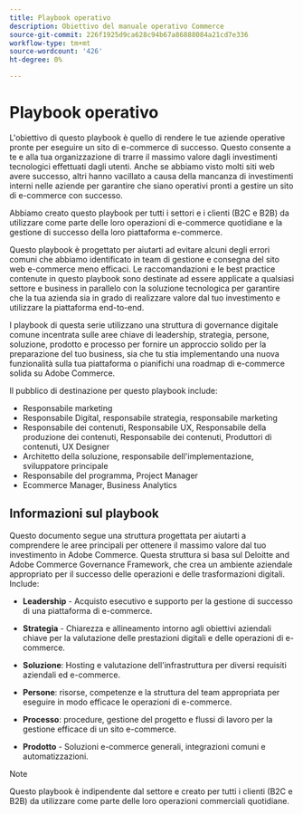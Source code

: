 ```yaml
---
title: Playbook operativo
description: Obiettivo del manuale operativo Commerce
source-git-commit: 226f1925d9ca628c94b67a86888084a21cd7e336
workflow-type: tm+mt
source-wordcount: '426'
ht-degree: 0%

---
```



# Playbook operativo

L&#39;obiettivo di questo playbook è quello di rendere le tue aziende operative pronte per eseguire un sito di e-commerce di successo. Questo consente a te e alla tua organizzazione di trarre il massimo valore dagli investimenti tecnologici effettuati dagli utenti. Anche se abbiamo visto molti siti web avere successo, altri hanno vacillato a causa della mancanza di investimenti interni nelle aziende per garantire che siano operativi pronti a gestire un sito di e-commerce con successo.

Abbiamo creato questo playbook per tutti i settori e i clienti (B2C e B2B) da utilizzare come parte delle loro operazioni di e-commerce quotidiane e la gestione di successo della loro piattaforma e-commerce.

Questo playbook è progettato per aiutarti ad evitare alcuni degli errori comuni che abbiamo identificato in team di gestione e consegna del sito web e-commerce meno efficaci. Le raccomandazioni e le best practice contenute in questo playbook sono destinate ad essere applicate a qualsiasi settore e business in parallelo con la soluzione tecnologica per garantire che la tua azienda sia in grado di realizzare valore dal tuo investimento e utilizzare la piattaforma end-to-end.

I playbook di questa serie utilizzano una struttura di governance digitale comune incentrata sulle aree chiave di leadership, strategia, persone, soluzione, prodotto e processo per fornire un approccio solido per la preparazione del tuo business, sia che tu stia implementando una nuova funzionalità sulla tua piattaforma o pianifichi una roadmap di e-commerce solida su Adobe Commerce.

Il pubblico di destinazione per questo playbook include:

- Responsabile marketing
- Responsabile Digital, responsabile strategia, responsabile marketing
- Responsabile dei contenuti, Responsabile UX, Responsabile della produzione dei contenuti, Responsabile dei contenuti, Produttori di contenuti, UX Designer
- Architetto della soluzione, responsabile dell&#39;implementazione, sviluppatore principale
- Responsabile del programma, Project Manager
- Ecommerce Manager, Business Analytics

## Informazioni sul playbook

Questo documento segue una struttura progettata per aiutarti a comprendere le aree principali per ottenere il massimo valore dal tuo investimento in Adobe Commerce. Questa struttura si basa sul Deloitte and Adobe Commerce Governance Framework, che crea un ambiente aziendale appropriato per il successo delle operazioni e delle trasformazioni digitali. Include:

- **Leadership** - Acquisto esecutivo e supporto per la gestione di successo di una piattaforma di e-commerce.

- **Strategia** - Chiarezza e allineamento intorno agli obiettivi aziendali chiave per la valutazione delle prestazioni digitali e delle operazioni di e-commerce.

- **Soluzione**: Hosting e valutazione dell&#39;infrastruttura per diversi requisiti aziendali ed e-commerce.

- **Persone**: risorse, competenze e la struttura del team appropriata per eseguire in modo efficace le operazioni di e-commerce.

- **Processo**: procedure, gestione del progetto e flussi di lavoro per la gestione efficace di un sito e-commerce.

- **Prodotto** - Soluzioni e-commerce generali, integrazioni comuni e automatizzazioni.

>[!NOTE]
>
>Questo playbook è indipendente dal settore e creato per tutti i clienti (B2C e B2B) da utilizzare come parte delle loro operazioni commerciali quotidiane.
